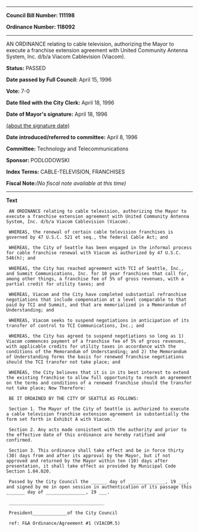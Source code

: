 

********

**Council Bill Number: 111198**
   
**Ordinance Number: 118092**
********

 AN ORDINANCE relating to cable television, authorizing the Mayor to execute a franchise extension agreement with United Community Antenna System, Inc. d/b/a Viacom Cablevision (Viacom).

**Status:** PASSED
   
**Date passed by Full Council:** April 15, 1996
   
**Vote:** 7-0
   
**Date filed with the City Clerk:** April 18, 1996
   
**Date of Mayor's signature:** April 18, 1996
   
[(about the signature date)](/~public/approvaldate.htm)
   
   
   
**Date introduced/referred to committee:** April 8, 1996
   
**Committee:** Technology and Telecommunications
   
**Sponsor:** PODLODOWSKI
   
   
**Index Terms:** CABLE-TELEVISION, FRANCHISES

**Fiscal Note:**_(No fiscal note available at this time)_

********

**Text**
   
```
 AN ORDINANCE relating to cable television, authorizing the Mayor to execute a franchise extension agreement with United Community Antenna System, Inc. d/b/a Viacom Cablevision (Viacom).

 WHEREAS, the renewal of certain cable television franchises is governed by 47 U.S.C. 521 et seq., the federal Cable Act; and

 WHEREAS, the City of Seattle has been engaged in the informal process for cable franchise renewal with Viacom as authorized by 47 U.S.C. 546(h); and

 WHEREAS, the City has reached agreement with TCI of Seattle, Inc., and Summit Communications, Inc. for 10 year franchises that call for, among other things, a franchise fee of 5% of gross revenues, with a partial credit for utility taxes; and

 WHEREAS, Viacom and the City have completed substantial refranchise negotiations that include compensation at a level comparable to that paid by TCI and Summit, and that are memorialized in a Memorandum of Understanding; and

 WHEREAS, Viacom seeks to suspend negotiations in anticipation of its transfer of control to TCI Communications, Inc.; and

 WHEREAS, the City has agreed to suspend negotiations so long as 1) Viacom commences payment of a franchise fee of 5% of gross revenues, with applicable credits for utility taxes in accordance with the conditions of the Memorandum of Understanding; and 2) the Memorandum of Understanding forms the basis for renewed franchise negotiations should the TCI transfer not take place; and

 WHEREAS, the City believes that it is in its best interest to extend the existing franchise to allow full opportunity to reach an agreement on the terms and conditions of a renewed franchise should the transfer not take place; Now Therefore:

 BE IT ORDAINED BY THE CITY OF SEATTLE AS FOLLOWS:

 Section 1. The Mayor of the City of Seattle is authorized to execute a cable television franchise extension agreement in substantially the form set forth in Exhibit A with Viacom.

 Section 2. Any acts made consistent with the authority and prior to the effective date of this ordinance are hereby ratified and confirmed.

 Section 3. This ordinance shall take effect and be in force thirty (30) days from and after its approval by the Mayor, but if not approved and returned by the Mayor within ten (10) days after presentation, it shall take effect as provided by Municipal Code Section 1.04.020.

 Passed by the City Council the ______ day of ______________, 19 ___, and signed by me in open session in authentication of its passage this _______ day of _______________, 19 ___.

 ____________________________________

 President_____________of the City Council

 ref: F&A Ordinance/Agreement #1 (VIACOM.5)

```
